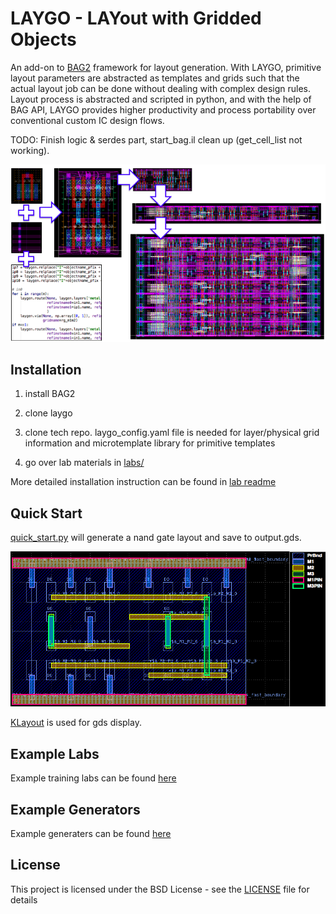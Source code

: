 # LAYGO - LAYout with Gridded Objects 

An add-on to [BAG2](https://bwrcrepo.eecs.berkeley.edu/erichang/bag2) framework for layout generation.
With LAYGO, primitive layout parameters are abstracted as templates and grids such that the actual layout job can be done without dealing with complex design rules.
Layout process is abstracted and scripted in python, and with the help of BAG API, LAYGO provides higher productivity and process portability over conventional custom IC design flows.

TODO: Finish logic & serdes part, start_bag.il clean up (get_cell_list not working).

![laygo](images/laygo_concept.png)


## Installation
1. install BAG2

2. clone laygo

3. clone tech repo. laygo_config.yaml file is needed for layer/physical grid information and microtemplate library for primitive templates

4. go over lab materials in [labs/](labs/)

More detailed installation instruction can be found in [lab readme](docs/labs.md)


## Quick Start
[quick_start.py](quick_start_GDS.py) will generate a nand gate layout
and save to output.gds.

![qs_nand](images/laygo_quickstart.png)

[KLayout](http://www.klayout.de/) is used for gds display.


## Example Labs
Example training labs can be found [here](labs/README.md)


## Example Generators
Example generaters can be found [here](generators/README.md)


## License
This project is licensed under the BSD License - see the [LICENSE](LICENSE) file for details

